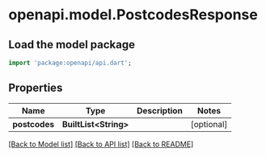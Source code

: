 # openapi.model.PostcodesResponse

## Load the model package
```dart
import 'package:openapi/api.dart';
```

## Properties
Name | Type | Description | Notes
------------ | ------------- | ------------- | -------------
**postcodes** | **BuiltList&lt;String&gt;** |  | [optional] 

[[Back to Model list]](../README.md#documentation-for-models) [[Back to API list]](../README.md#documentation-for-api-endpoints) [[Back to README]](../README.md)


